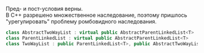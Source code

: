 Пред- и пост-условия верны.  
В С++ разрешено множественное наследование, поэтому пришлось "урегулировать" проблему ромбовидного наследования.
```cpp
class AbstractTwoWayList : virtual public AbstractParentLinkedList<T>
class ParentLinkedList : virtual public AbstractParentLinkedList<T>
class TwoWayList : public ParentLinkedList<T>, public AbstractTwoWayList<T>
```
